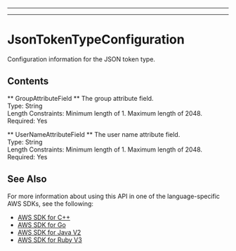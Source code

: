--------

--------

# JsonTokenTypeConfiguration<a name="API_JsonTokenTypeConfiguration"></a>

Configuration information for the JSON token type\.

## Contents<a name="API_JsonTokenTypeConfiguration_Contents"></a>

 ** GroupAttributeField **   <a name="Kendra-Type-JsonTokenTypeConfiguration-GroupAttributeField"></a>
The group attribute field\.  
Type: String  
Length Constraints: Minimum length of 1\. Maximum length of 2048\.  
Required: Yes

 ** UserNameAttributeField **   <a name="Kendra-Type-JsonTokenTypeConfiguration-UserNameAttributeField"></a>
The user name attribute field\.  
Type: String  
Length Constraints: Minimum length of 1\. Maximum length of 2048\.  
Required: Yes

## See Also<a name="API_JsonTokenTypeConfiguration_SeeAlso"></a>

For more information about using this API in one of the language\-specific AWS SDKs, see the following:
+  [ AWS SDK for C\+\+](https://docs.aws.amazon.com/goto/SdkForCpp/kendra-2019-02-03/JsonTokenTypeConfiguration) 
+  [ AWS SDK for Go](https://docs.aws.amazon.com/goto/SdkForGoV1/kendra-2019-02-03/JsonTokenTypeConfiguration) 
+  [ AWS SDK for Java V2](https://docs.aws.amazon.com/goto/SdkForJavaV2/kendra-2019-02-03/JsonTokenTypeConfiguration) 
+  [ AWS SDK for Ruby V3](https://docs.aws.amazon.com/goto/SdkForRubyV3/kendra-2019-02-03/JsonTokenTypeConfiguration) 